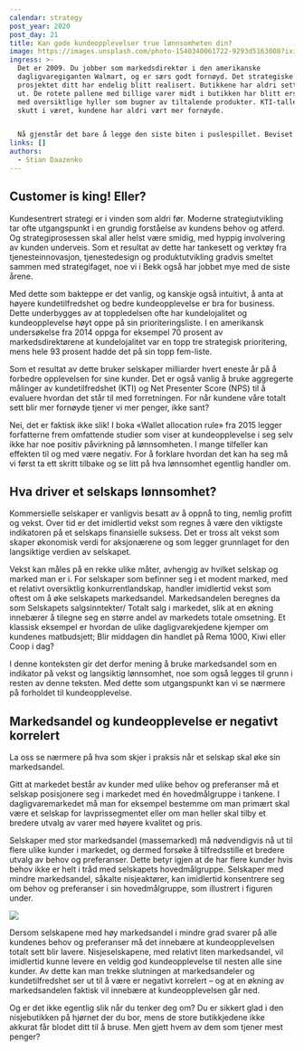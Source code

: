 ```yaml
---
calendar: strategy
post_year: 2020
post_day: 21
title: Kan gode kundeopplevelser true lønnsomheten din?
image: https://images.unsplash.com/photo-1540340061722-9293d5163008?ixid=MXwxMjA3fDB8MHxzZWFyY2h8M3x8Z3JvY2VyeSUyMHN0b3JlfGVufDB8fDB8&ixlib=rb-1.2.1&auto=format&fit=crop&w=900&q=60
ingress: >-
  Det er 2009. Du jobber som markedsdirektør i den amerikanske
  dagligvaregiganten Walmart, og er særs godt fornøyd. Det strategiske
  prosjektet ditt har endelig blitt realisert. Butikkene har aldri sett bedre
  ut. De rotete pallene med billige varer midt i butikken har blitt erstattet
  med oversiktlige hyller som bugner av tiltalende produkter. KTI-tallene har
  skutt i været, kundene har aldri vært mer fornøyde.


  Nå gjenstår det bare å legge den siste biten i puslespillet. Beviset på at konkurrentene er knust en gang for alle. Du finner frem den finansielle rapporten du har mottatt og gleder deg til å se resultatene. I det du begynner å bla i dokumentet merker du hvordan smilet gradvis stivner. Tallene er blodrøde. Markedsandelen har ikke falt så mye på over 30 år.
links: []
authors:
  - Stian Daazenko
---
```

## **Customer is king! Eller?**

Kundesentrert strategi er i vinden som aldri før. Moderne strategiutvikling tar ofte utgangspunkt i en grundig forståelse av kundens behov og atferd. Og strategiprosessen skal aller helst være smidig, med hyppig involvering av kunden underveis. Som et resultat av dette har tankesett og verktøy fra tjenesteinnovasjon, tjenestedesign og produktutvikling gradvis smeltet sammen med strategifaget, noe vi i Bekk også har jobbet mye med de siste årene.

Med dette som bakteppe er det vanlig, og kanskje også intuitivt, å anta at høyere kundetilfredshet og bedre kundeopplevelse er bra for business. Dette underbygges av at toppledelsen ofte har kundelojalitet og kundeopplevelse høyt oppe på sin prioriteringsliste. 
I en amerikansk undersøkelse fra 2014 oppga for eksempel 70 prosent av markedsdirektørene at kundelojalitet var en topp tre strategisk prioritering, mens hele 93 prosent hadde det på sin topp fem-liste.

Som et resultat av dette bruker selskaper milliarder hvert eneste år på å forbedre opplevelsen for sine kunder. Det er også vanlig å bruke aggregerte målinger av kundetilfredshet (KTI) og Net Presenter Score (NPS) til å evaluere hvordan det står til med forretningen. For når kundene våre totalt sett blir mer fornøyde tjener vi mer penger, ikke sant? 

Nei, det er faktisk ikke slik! I boka «Wallet allocation rule» fra 2015 legger forfatterne frem omfattende studier som  viser at kundeopplevelse i seg selv ikke har noe positiv påvirkning på lønnsomheten. I mange tilfeller kan effekten til og med være negativ. For å forklare hvordan det kan ha seg må vi først ta ett skritt tilbake og se litt på hva lønnsomhet egentlig handler om.

## **Hva driver et selskaps lønnsomhet?**

Kommersielle selskaper er vanligvis besatt av å oppnå to ting, nemlig profitt og vekst. Over tid er det imidlertid vekst som regnes å være den viktigste indikatoren på et selskaps finansielle suksess. Det er tross alt vekst som skaper økonomisk verdi for aksjonærene og som legger grunnlaget for den langsiktige verdien av selskapet. 

Vekst kan måles på en rekke ulike måter, avhengig av hvilket selskap og marked man er i. For selskaper som befinner seg i et modent marked, med et relativt oversiktlig konkurrentlandskap, handler imidlertid vekst som oftest om å øke selskapets markedsandel. Markedsandelen beregnes da som Selskapets salgsinntekter/ Totalt salg i markedet, slik at en økning innebærer å tilegne seg en større andel av markedets totale omsetning. Et klassisk eksempel er hvordan de ulike dagligvarekjedene kjemper om kundenes matbudsjett; Blir middagen din handlet på Rema 1000, Kiwi eller Coop i dag?

I denne konteksten gir det derfor mening å bruke markedsandel som en indikator på vekst og langsiktig lønnsomhet, noe som også legges til grunn i resten av denne teksten. Med dette som utgangspunkt kan vi se nærmere på forholdet til kundeopplevelse.

## **Markedsandel og kundeopplevelse er negativt korrelert**

La oss se nærmere på hva som skjer i praksis når et selskap skal øke sin markedsandel. 

Gitt at markedet består av kunder med ulike behov og preferanser må et selskap posisjonere seg i markedet med én hovedmålgruppe i tankene. I dagligvaremarkedet må man for eksempel bestemme om man primært skal være et selskap for lavprissegmentet eller om man heller skal tilby et bredere utvalg av varer med høyere kvalitet og pris. 

Selskaper med stor markedsandel (massemarked) må nødvendigvis nå ut til flere ulike kunder i markedet, og dermed forsøke å tilfredsstille et bredere utvalg av behov og preferanser. Dette betyr igjen at de har flere kunder hvis behov ikke er helt i tråd med selskapets hovedmålgruppe. Selskaper med mindre markedsandel, såkalte nisjeaktører, kan imidlertid konsentrere seg om behov og preferanser i sin hovedmålgruppe, som illustrert i figuren under. 



![](/assets/kundeopplevelse-versus-markedsandel.png)

Dersom selskapene med høy markedsandel i mindre grad svarer på alle kundenes behov og preferanser må det innebære at kundeopplevelsen totalt sett blir lavere. Nisjeselskapene, med relativt liten markedsandel, vil imidlertid kunne levere en veldig god kundeopplevelse til nesten alle sine kunder. Av dette kan man trekke slutningen at markedsandeler og kundetilfredshet ser ut til å være er negativt korrelert – og at en økning av markedsandelen faktisk vil innebære at kundeopplevelsen går ned.  

Og er det ikke egentlig slik når du tenker deg om? Du er sikkert glad i den nisjebutikken på hjørnet der du bor, mens de store butikkjedene ikke akkurat får blodet ditt til å bruse. Men gjett hvem av dem som tjener mest penger?